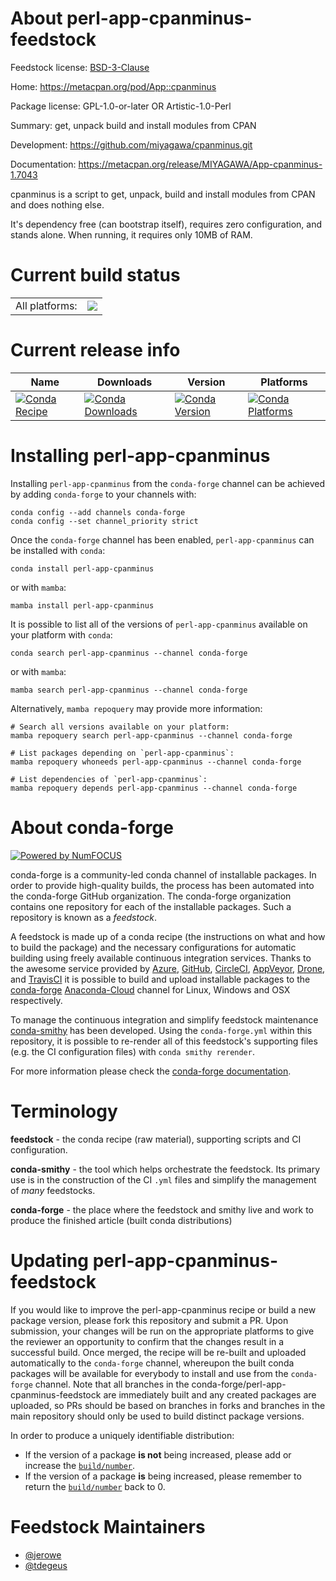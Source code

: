 About perl-app-cpanminus-feedstock
==================================

Feedstock license: [BSD-3-Clause](https://github.com/conda-forge/perl-app-cpanminus-feedstock/blob/main/LICENSE.txt)

Home: https://metacpan.org/pod/App::cpanminus

Package license: GPL-1.0-or-later OR Artistic-1.0-Perl

Summary: get, unpack build and install modules from CPAN

Development: https://github.com/miyagawa/cpanminus.git

Documentation: https://metacpan.org/release/MIYAGAWA/App-cpanminus-1.7043

cpanminus is a script to get, unpack, build and install modules from CPAN
and does nothing else.

It's dependency free (can bootstrap itself), requires zero configuration,
and stands alone. When running, it requires only 10MB of RAM.


Current build status
====================


<table><tr><td>All platforms:</td>
    <td>
      <a href="https://dev.azure.com/conda-forge/feedstock-builds/_build/latest?definitionId=4058&branchName=main">
        <img src="https://dev.azure.com/conda-forge/feedstock-builds/_apis/build/status/perl-app-cpanminus-feedstock?branchName=main">
      </a>
    </td>
  </tr>
</table>

Current release info
====================

| Name | Downloads | Version | Platforms |
| --- | --- | --- | --- |
| [![Conda Recipe](https://img.shields.io/badge/recipe-perl--app--cpanminus-green.svg)](https://anaconda.org/conda-forge/perl-app-cpanminus) | [![Conda Downloads](https://img.shields.io/conda/dn/conda-forge/perl-app-cpanminus.svg)](https://anaconda.org/conda-forge/perl-app-cpanminus) | [![Conda Version](https://img.shields.io/conda/vn/conda-forge/perl-app-cpanminus.svg)](https://anaconda.org/conda-forge/perl-app-cpanminus) | [![Conda Platforms](https://img.shields.io/conda/pn/conda-forge/perl-app-cpanminus.svg)](https://anaconda.org/conda-forge/perl-app-cpanminus) |

Installing perl-app-cpanminus
=============================

Installing `perl-app-cpanminus` from the `conda-forge` channel can be achieved by adding `conda-forge` to your channels with:

```
conda config --add channels conda-forge
conda config --set channel_priority strict
```

Once the `conda-forge` channel has been enabled, `perl-app-cpanminus` can be installed with `conda`:

```
conda install perl-app-cpanminus
```

or with `mamba`:

```
mamba install perl-app-cpanminus
```

It is possible to list all of the versions of `perl-app-cpanminus` available on your platform with `conda`:

```
conda search perl-app-cpanminus --channel conda-forge
```

or with `mamba`:

```
mamba search perl-app-cpanminus --channel conda-forge
```

Alternatively, `mamba repoquery` may provide more information:

```
# Search all versions available on your platform:
mamba repoquery search perl-app-cpanminus --channel conda-forge

# List packages depending on `perl-app-cpanminus`:
mamba repoquery whoneeds perl-app-cpanminus --channel conda-forge

# List dependencies of `perl-app-cpanminus`:
mamba repoquery depends perl-app-cpanminus --channel conda-forge
```


About conda-forge
=================

[![Powered by
NumFOCUS](https://img.shields.io/badge/powered%20by-NumFOCUS-orange.svg?style=flat&colorA=E1523D&colorB=007D8A)](https://numfocus.org)

conda-forge is a community-led conda channel of installable packages.
In order to provide high-quality builds, the process has been automated into the
conda-forge GitHub organization. The conda-forge organization contains one repository
for each of the installable packages. Such a repository is known as a *feedstock*.

A feedstock is made up of a conda recipe (the instructions on what and how to build
the package) and the necessary configurations for automatic building using freely
available continuous integration services. Thanks to the awesome service provided by
[Azure](https://azure.microsoft.com/en-us/services/devops/), [GitHub](https://github.com/),
[CircleCI](https://circleci.com/), [AppVeyor](https://www.appveyor.com/),
[Drone](https://cloud.drone.io/welcome), and [TravisCI](https://travis-ci.com/)
it is possible to build and upload installable packages to the
[conda-forge](https://anaconda.org/conda-forge) [Anaconda-Cloud](https://anaconda.org/)
channel for Linux, Windows and OSX respectively.

To manage the continuous integration and simplify feedstock maintenance
[conda-smithy](https://github.com/conda-forge/conda-smithy) has been developed.
Using the ``conda-forge.yml`` within this repository, it is possible to re-render all of
this feedstock's supporting files (e.g. the CI configuration files) with ``conda smithy rerender``.

For more information please check the [conda-forge documentation](https://conda-forge.org/docs/).

Terminology
===========

**feedstock** - the conda recipe (raw material), supporting scripts and CI configuration.

**conda-smithy** - the tool which helps orchestrate the feedstock.
                   Its primary use is in the construction of the CI ``.yml`` files
                   and simplify the management of *many* feedstocks.

**conda-forge** - the place where the feedstock and smithy live and work to
                  produce the finished article (built conda distributions)


Updating perl-app-cpanminus-feedstock
=====================================

If you would like to improve the perl-app-cpanminus recipe or build a new
package version, please fork this repository and submit a PR. Upon submission,
your changes will be run on the appropriate platforms to give the reviewer an
opportunity to confirm that the changes result in a successful build. Once
merged, the recipe will be re-built and uploaded automatically to the
`conda-forge` channel, whereupon the built conda packages will be available for
everybody to install and use from the `conda-forge` channel.
Note that all branches in the conda-forge/perl-app-cpanminus-feedstock are
immediately built and any created packages are uploaded, so PRs should be based
on branches in forks and branches in the main repository should only be used to
build distinct package versions.

In order to produce a uniquely identifiable distribution:
 * If the version of a package **is not** being increased, please add or increase
   the [``build/number``](https://docs.conda.io/projects/conda-build/en/latest/resources/define-metadata.html#build-number-and-string).
 * If the version of a package **is** being increased, please remember to return
   the [``build/number``](https://docs.conda.io/projects/conda-build/en/latest/resources/define-metadata.html#build-number-and-string)
   back to 0.

Feedstock Maintainers
=====================

* [@jerowe](https://github.com/jerowe/)
* [@tdegeus](https://github.com/tdegeus/)

